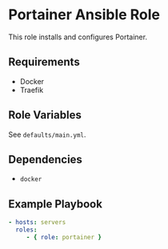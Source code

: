 # Portainer Ansible Role

This role installs and configures Portainer.

## Requirements

- Docker
- Traefik

## Role Variables

See `defaults/main.yml`.

## Dependencies

- `docker`

## Example Playbook

```yaml
- hosts: servers
  roles:
     - { role: portainer }
``` 